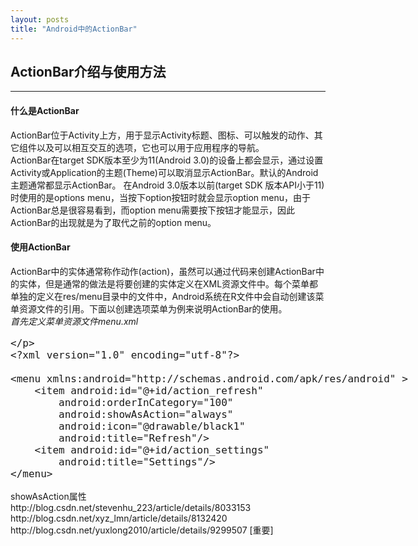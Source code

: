 ```yaml
---
layout: posts
title: "Android中的ActionBar"
---    
```

## ActionBar介绍与使用方法  
-------------------------------------------  
#### 什么是ActionBar
ActionBar位于Activity上方，用于显示Activity标题、图标、可以触发的动作、其它组件以及可以相互交互的选项，它也可以用于应用程序的导航。    
ActionBar在target SDK版本至少为11(Android 3.0)的设备上都会显示，通过设置Activity或Application的主题(Theme)可以取消显示ActionBar。默认的Android主题通常都显示ActionBar。
在Android 3.0版本以前(target SDK 版本API小于11)时使用的是options menu，当按下option按钮时就会显示option menu，由于ActionBar总是很容易看到，而option menu需要按下按钮才能显示，因此ActionBar的出现就是为了取代之前的option menu。   
#### 使用ActionBar
ActionBar中的实体通常称作动作(action)，虽然可以通过代码来创建ActionBar中的实体，但是通常的做法是将要创建的实体定义在XML资源文件中。每个菜单都单独的定义在res/menu目录中的文件中，Android系统在R文件中会自动创建该菜单资源文件的引用。下面以创建选项菜单为例来说明ActionBar的使用。   
*首先定义菜单资源文件menu.xml*   
<font size=4px>
<xmp class="prettyprint linenums">
<?xml version="1.0" encoding="utf-8"?>
<menu xmlns:android="http://schemas.android.com/apk/res/android" >
	<item android:id="@+id/action_refresh"
	    android:orderInCategory="100"
	    android:showAsAction="always"
	    android:icon="@drawable/black1"
	    android:title="Refresh"/>
	<item android:id="@+id/action_settings"
	    android:title="Settings"/>
</menu>
</xmp>
</font>
showAsAction属性
http://blog.csdn.net/stevenhu_223/article/details/8033153
http://blog.csdn.net/xyz_lmn/article/details/8132420
http://blog.csdn.net/yuxlong2010/article/details/9299507 [重要]
















<font size=4px>
<xmp class="prettyprint linenums">

</xmp>
</font>